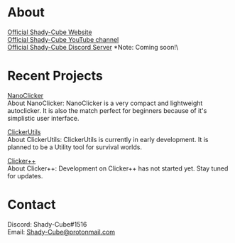# About
[Official Shady-Cube Website](https://shady-cube.github.io/about/)\
[Official Shady-Cube YouTube channel](https://www.youtube.com/channel/UC9EDLhh6ePIDCxXG0HKR0zw)\
[Official Shady-Cube Discord Server](https://shady-cube.github.io/about/) *Note: Coming soon!\

# Recent Projects

[NanoClicker](https://shady-cube.github.io/NanoClicker/)\
About NanoClicker: NanoClicker is a very compact and lightweight autoclicker. It is also the match perfect for beginners because of it's simplistic user interface.

[ClickerUtils](https://shady-cube.github.io/about/)\
About ClickerUtils: ClickerUtils is currently in early development. It is planned to be a Utility tool for survival worlds.

[Clicker++](https://shady-cube.github.io/about/)\
About Clicker++: Development on Clicker++ has not started yet. Stay tuned for updates.

# Contact

Discord: Shady-Cube#1516\
Email: Shady-Cube@protonmail.com
